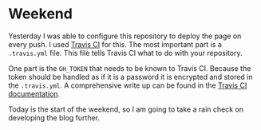 # Weekend

Yesterday I was able to configure this repository to deploy the page on every
push. I used [Travis CI][travis-ci] for this. The most important part is a
`.travis.yml` file. This file tells Travis CI what to do with your repository.

One part is the `GH_TOKEN` that needs to be known to Travis CI. Because the
token should be handled as if it is a password it is encrypted and stored in the
`.travis.yml`. A comprehensive write up can be found in the
[Travis CI documentation][documentation]. 

Today is the start of the weekend, so I am going to take a rain check on
developing the blog further.

[travis-ci]: https://travis-ci.org/
[documentation]: https://gist.github.com/domenic/ec8b0fc8ab45f39403dd
